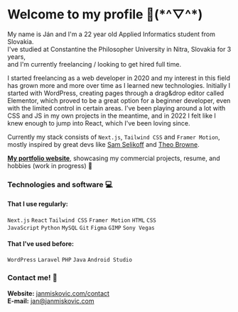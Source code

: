 # Welcome to my profile 👋(\*^▽^\*)
My name is Ján and I'm a 22 year old Applied Informatics student from Slovakia.\
I've studied at Constantine the Philosopher University in Nitra, Slovakia for 3 years,\
and I'm currently freelancing / looking to get hired full time.

I started freelancing as a web developer in 2020 and my interest in this field has grown more and more over time as I learned new technologies. Initially I started with WordPress, creating pages through a drag&drop editor called Elementor, which proved to be a great option for a beginner developer, even with the limited control in certain areas. I've been playing around a lot with CSS and JS in my own projects in the meantime, and in 2022 I felt like I knew enough to jump into React, which I've been loving since.

Currently my stack consists of `Next.js`, `Tailwind CSS` and `Framer Motion`,\
mostly inspired by great devs like [Sam Selikoff](https://www.youtube.com/c/SamSelikoff) and [Theo Browne](https://www.youtube.com/c/TheoBrowne1017).

[**My portfolio website**](https://janmiskovic.com), showcasing my commercial projects, resume, and hobbies (work in progress) 🔧

### Technologies and software 💻
#### That I use regularly:
`Next.js` `React` `Tailwind CSS` `Framer Motion` `HTML` `CSS`\
`JavaScript` `Python` `MySQL` `Git` `Figma` `GIMP` `Sony Vegas`

#### That I've used before:
`WordPress` `Laravel` `PHP` `Java` `Android Studio`

### Contact me! 📧
**Website:**  [janmiskovic.com/contact](https://janmiskovic.com/contact)\
**E-mail:** [jan@janmiskovic.com](mailto:jan@janmiskovic.com)
